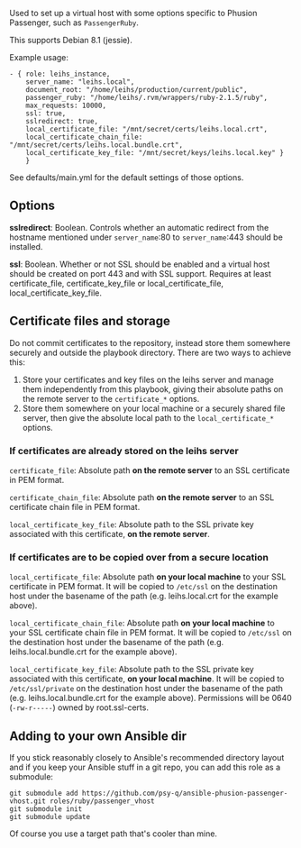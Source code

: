 Used to set up a virtual host with some options specific to Phusion Passenger, such as `PassengerRuby`.

This supports Debian 8.1 (jessie).

Example usage:


    - { role: leihs_instance,
        server_name: "leihs.local",
        document_root: "/home/leihs/production/current/public",
        passenger_ruby: "/home/leihs/.rvm/wrappers/ruby-2.1.5/ruby",
        max_requests: 10000,
        ssl: true,
        sslredirect: true,
        local_certificate_file: "/mnt/secret/certs/leihs.local.crt",
        local_certificate_chain_file: "/mnt/secret/certs/leihs.local.bundle.crt",
        local_certificate_key_file: "/mnt/secret/keys/leihs.local.key" }
        }

See defaults/main.yml for the default settings of those options.


## Options

**sslredirect**: Boolean. Controls whether an automatic redirect from the hostname mentioned under `server_name`:80 to `server_name`:443 should be installed.

**ssl**: Boolean. Whether or not SSL should be enabled and a virtual host should be created on port 443 and with SSL support. Requires at least certificate_file, certificate_key_file or local_certificate_file, local_certificate_key_file.

## Certificate files and storage

Do not commit certificates to the repository, instead store them somewhere securely and outside the playbook directory. There are two ways to achieve this:

 1. Store your certificates and key files on the leihs server and manage them independently from this playbook, giving their absolute paths on the remote server to the `certificate_*` options.
 2. Store them somewhere on your local machine or a securely shared file server, then give the absolute local path to the `local_certificate_*` options.


### If certificates are already stored on the leihs server

`certificate_file`: Absolute path **on the remote server** to an SSL certificate in PEM format.

`certificate_chain_file`: Absolute path **on the remote server** to an SSL certificate chain file in PEM format.

`local_certificate_key_file`: Absolute path to the SSL private key associated with this certificate, **on the remote server**.


### If certificates are to be copied over from a secure location

`local_certificate_file`: Absolute path **on your local machine** to your SSL certificate in PEM format. It will be copied to `/etc/ssl` on the destination host under the basename of the path (e.g. leihs.local.crt for the example above).

`local_certificate_chain_file`: Absolute path **on your local machine** to your SSL certificate chain file in PEM format.  It will be copied to `/etc/ssl` on the destination host under the basename of the path (e.g. leihs.local.bundle.crt for the example above).

`local_certificate_key_file`: Absolute path to the SSL private key associated with this certificate, **on your local machine**. It will be copied to `/etc/ssl/private` on the destination host under the basename of the path (e.g. leihs.local.bundle.crt for the example above). Permissions will be 0640 (`-rw-r-----`) owned by root.ssl-certs.


## Adding to your own Ansible dir

If you stick reasonably closely to Ansible's recommended directory layout and if you keep your Ansible stuff in a git repo, you can add this role as a submodule:

    git submodule add https://github.com/psy-q/ansible-phusion-passenger-vhost.git roles/ruby/passenger_vhost
    git submodule init
    git submodule update

Of course you use a target path that's cooler than mine.
